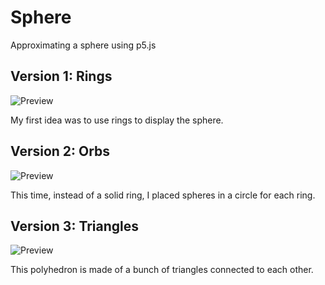 # Sphere
Approximating a sphere using p5.js

## Version 1: Rings
![Preview](rings/preview.gif)

My first idea was to use rings to display the sphere.

## Version 2: Orbs
![Preview](orbs/preview.gif)

This time, instead of a solid ring, I placed spheres in a circle for each ring.

## Version 3: Triangles
![Preview](triangles/preview.gif)

This polyhedron is made of a bunch of triangles connected to each other.

